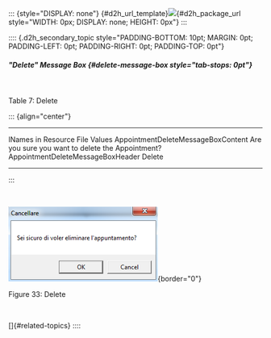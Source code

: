 ::: {style="DISPLAY: none"}
[](ms-xhelp:///?Id=d2h_url_template){#d2h_url_template}![](!package_url!){#d2h_package_url style="WIDTH: 0px; DISPLAY: none; HEIGHT: 0px"}
:::

:::: {.d2h_secondary_topic style="PADDING-BOTTOM: 10pt; MARGIN: 0pt; PADDING-LEFT: 0pt; PADDING-RIGHT: 0pt; PADDING-TOP: 0pt"}
##### "Delete" Message Box {#delete-message-box style="tab-stops: 0pt"}

 

Table 7: Delete

::: {align="center"}
  ------------------------------------ --------------------------------------------------
  lNames in Resource File              Values
  AppointmentDeleteMessageBoxContent   Are you sure you want to delete the Appointment?
  AppointmentDeleteMessageBoxHeader    Delete
  ------------------------------------ --------------------------------------------------
:::

 

![](ImagesExt/image26_36.png){border="0"}

Figure 33: Delete

 

[]{#related-topics}
::::
